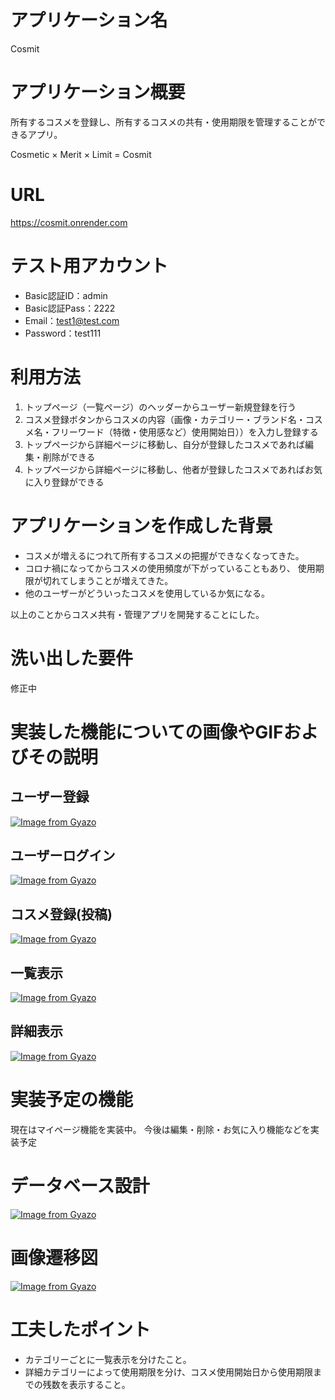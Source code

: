 # アプリケーション名
Cosmit

# アプリケーション概要
所有するコスメを登録し、所有するコスメの共有・使用期限を管理することができるアプリ。

Cosmetic × Merit × Limit = Cosmit

# URL
https://cosmit.onrender.com

# テスト用アカウント
- Basic認証ID：admin
- Basic認証Pass：2222
- Email：test1@test.com
- Password：test111

# 利用方法
1. トップページ（一覧ページ）のヘッダーからユーザー新規登録を行う
2. コスメ登録ボタンからコスメの内容（画像・カテゴリー・ブランド名・コスメ名・フリーワード（特徴・使用感など）使用開始日））を入力し登録する
3. トップページから詳細ページに移動し、自分が登録したコスメであれば編集・削除ができる
4. トップページから詳細ページに移動し、他者が登録したコスメであればお気に入り登録ができる

# アプリケーションを作成した背景
- コスメが増えるにつれて所有するコスメの把握ができなくなってきた。
- コロナ禍になってからコスメの使用頻度が下がっていることもあり、
使用期限が切れてしまうことが増えてきた。
- 他のユーザーがどういったコスメを使用しているか気になる。

以上のことからコスメ共有・管理アプリを開発することにした。

# 洗い出した要件
修正中

# 実装した機能についての画像やGIFおよびその説明
## ユーザー登録
[![Image from Gyazo](https://i.gyazo.com/636ea7965cb13d6346ddec7d6a1d692b.gif)](https://gyazo.com/636ea7965cb13d6346ddec7d6a1d692b)
## ユーザーログイン
[![Image from Gyazo](https://i.gyazo.com/2d2ca739ecff96b886ae0e47c6ebc85a.gif)](https://gyazo.com/2d2ca739ecff96b886ae0e47c6ebc85a)

## コスメ登録(投稿)
[![Image from Gyazo](https://i.gyazo.com/816782b3e01089f5ad1351a84fbfdc28.gif)](https://gyazo.com/816782b3e01089f5ad1351a84fbfdc28)

## 一覧表示
[![Image from Gyazo](https://i.gyazo.com/c1fb1b5dbcc007b080c171cc90286587.gif)](https://gyazo.com/c1fb1b5dbcc007b080c171cc90286587)

## 詳細表示
[![Image from Gyazo](https://i.gyazo.com/1d6f07e91d6c636a58f9655c7b68d9b5.gif)](https://gyazo.com/1d6f07e91d6c636a58f9655c7b68d9b5)

# 実装予定の機能
現在はマイページ機能を実装中。
今後は編集・削除・お気に入り機能などを実装予定

# データベース設計
[![Image from Gyazo](https://i.gyazo.com/f632ab3808a2e7251b7d66180b029878.png)](https://gyazo.com/f632ab3808a2e7251b7d66180b029878)

# 画像遷移図
[![Image from Gyazo](https://i.gyazo.com/b6d9bda5e23285ede3307fde32259bb9.png)](https://gyazo.com/b6d9bda5e23285ede3307fde32259bb9)

# 工夫したポイント
- カテゴリーごとに一覧表示を分けたこと。
- 詳細カテゴリーによって使用期限を分け、コスメ使用開始日から使用期限までの残数を表示すること。

